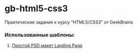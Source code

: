# gb-html5-css3
Практические задания к курсу "HTML5/CSS3" от GeekBrains

### Использованные шаблоны:
1. [Простой PSD макет Landing Page](http://psd-html-css.ru/templates/prostoy-psd-maket-landing-page)